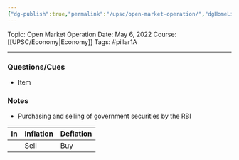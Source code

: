 ```yaml
---
{"dg-publish":true,"permalink":"/upsc/open-market-operation/","dgHomeLink":true,"dgPassFrontmatter":false}
---
```


Topic: Open Market Operation
Date: May 6, 2022
Course:[[UPSC/Economy|Economy]]
Tags: #pillar1A

---

### Questions/Cues
- Item

### Notes
- Purchasing and selling of government securities by the RBI

| In  | Inflation | Deflation |
| --- | --- | --------- |
|     | Sell      | Buy          |



